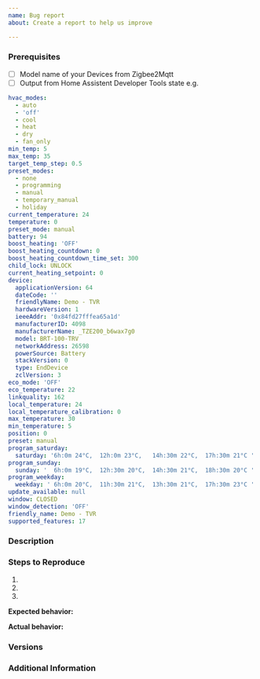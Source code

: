 ```yaml
---
name: Bug report
about: Create a report to help us improve

---
```


### Prerequisites

* [ ] Model name of your Devices from Zigbee2Mqtt
* [ ] Output from Home Assistent Developer Tools state e.g.
```yaml
hvac_modes:
  - auto
  - 'off'
  - cool
  - heat
  - dry
  - fan_only
min_temp: 5
max_temp: 35
target_temp_step: 0.5
preset_modes:
  - none
  - programming
  - manual
  - temporary_manual
  - holiday
current_temperature: 24
temperature: 0
preset_mode: manual
battery: 94
boost_heating: 'OFF'
boost_heating_countdown: 0
boost_heating_countdown_time_set: 300
child_lock: UNLOCK
current_heating_setpoint: 0
device:
  applicationVersion: 64
  dateCode: ''
  friendlyName: Demo - TVR
  hardwareVersion: 1
  ieeeAddr: '0x84fd27fffea65a1d'
  manufacturerID: 4098
  manufacturerName: _TZE200_b6wax7g0
  model: BRT-100-TRV
  networkAddress: 26598
  powerSource: Battery
  stackVersion: 0
  type: EndDevice
  zclVersion: 3
eco_mode: 'OFF'
eco_temperature: 22
linkquality: 162
local_temperature: 24
local_temperature_calibration: 0
max_temperature: 30
min_temperature: 5
position: 0
preset: manual
program_saturday:
  saturday: '6h:0m 24°C,  12h:0m 23°C,   14h:30m 22°C,  17h:30m 21°C '
program_sunday:
  sunday: '  6h:0m 19°C,  12h:30m 20°C,  14h:30m 21°C,  18h:30m 20°C '
program_weekday:
  weekday: ' 6h:0m 20°C,  11h:30m 21°C,  13h:30m 21°C,  17h:30m 23°C '
update_available: null
window: CLOSED
window_detection: 'OFF'
friendly_name: Demo - TVR
supported_features: 17
```

### Description

<!-- Description of the issue -->

### Steps to Reproduce

1. <!-- First Step -->
2. <!-- Second Step -->
3. <!-- and so on… -->

**Expected behavior:**

<!-- What you expect to happen -->

**Actual behavior:**

<!-- What actually happens -->

### Versions

<!-- Provide both, HA and Z2M version -->

### Additional Information

<!-- Any additional information, configuration or data that might be necessary to reproduce the issue. -->